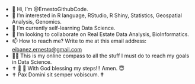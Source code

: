 - 👋 Hi, I’m @ErnestoGithubCode.
- 👀 I’m interested in R language, RStudio, R Shiny, Statistics, Geospatial Analysis, Genomics.
- 🌱 I’m currently self-learning Data Science.
- 💞️ I’m looking to collaborate on Real Estate Data Analysis, BioInformatics.
- 📫 How to reach me? Write to me at this email address: eibanez.ernesto@gmail.com
- 👮‍♂️ This is my online compass to all the stuff I must do to reach my goals in Data Science.
- ✝️ 🛐 📖 With  God blessing my steps!!! Amen. 😇
-  ✝  Pax Domini sit semper vobiscum.  🕇 
<!---
ErnestoGithubCode/ErnestoGithubCode is a ✨ special-awesome ✨ repository because its `README.md` (this file) appears on your GitHub profile.
You can click the Preview link to take a look at your changes.
--->
